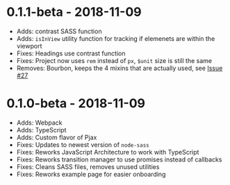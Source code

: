#  0.1.1-beta - 2018-11-09

- Adds: contrast SASS function
- Adds: `isInView` utility function for tracking if elemenets are within the viewport
- Fixes: Headings use contrast function
- Fixes: Project now uses `rem` instead of `px`, `$unit` size is still the same
- Removes: Bourbon, keeps the 4 mixins that are actually used, see [Issue #27](https://github.com/Pageworks/papertrain/issues/27)

#  0.1.0-beta - 2018-11-09

- Adds: Webpack
- Adds: TypeScript
- Adds: Custom flavor of Pjax
- Fixes: Updates to newest version of `node-sass`
- Fixes: Reworks JavaScript Architecture to work with TypeScript
- Fixes: Reworks transition manager to use promises instead of callbacks
- Fixes: Cleans SASS files, removes unused utilities
- Fixes: Reworks example page for easier onboarding